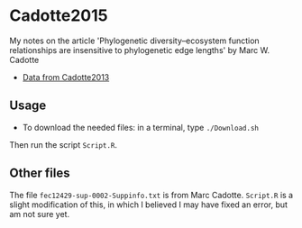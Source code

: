 # Cadotte2015
My notes on the article 'Phylogenetic diversity–ecosystem function relationships are insensitive to phylogenetic edge lengths' by Marc W. Cadotte

 * [Data from Cadotte2013](http://datadryad.org/resource/doi:10.5061/dryad.t80fp)

## Usage

 * To download the needed files: in a terminal, type `./Download.sh`

Then run the script `Script.R`.

## Other files

The file `fec12429-sup-0002-Suppinfo.txt` is from Marc Cadotte.
`Script.R` is a slight modification of this, in which I believed I may have fixed an error, but am not sure yet.
